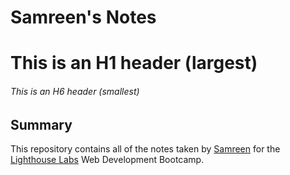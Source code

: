 # Samreen's Notes

# This is an H1 header (largest)

###### This is an H6 header (smallest)

## Summary

This repository contains all of the notes taken by [Samreen](https://github.com/ss-aa123) for the [Lighthouse Labs](https://www.lighthouselabs.ca/) Web Development Bootcamp.
